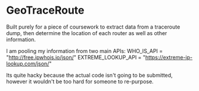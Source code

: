 # GeoTraceRoute

Built purely for a piece of coursework to extract data from a traceroute dump, then determine the location of each router as well as other information.

I am pooling my information from two main APIs:
WHO_IS_API = "http://free.ipwhois.io/json/"
EXTREME_LOOKUP_API = "https://extreme-ip-lookup.com/json/"

Its quite hacky because the actual code isn't going to be submitted, however it wouldn't be too hard for someone to re-purpose.
